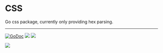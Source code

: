 # CSS

Go css package, currently only providing hex parsing.

---

[![GoDoc](https://godoc.org/github.com/tj/go-css?status.svg)](https://godoc.org/github.com/tj/go-css)
![](https://img.shields.io/badge/license-MIT-blue.svg)
![](https://img.shields.io/badge/status-stable-green.svg)

<a href="https://apex.sh"><img src="http://tjholowaychuk.com:6000/svg/sponsor"></a>
